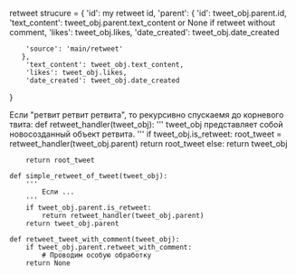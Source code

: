 retweet strucure = {
	'id': my retweet id,
       	'parent': {
       		'id': tweet_obj.parent.id, 
       		'text_content': tweet_obj.parent.text_content or None if retweet without comment,
       		'likes': tweet_obj.likes,
       		'date_created': tweet_obj.date_created

		'source': 'main/retweet'
       },
       	'text_content': tweet_obj.text_content,
       	'likes': tweet_obj.likes,
      	'date_created': tweet_obj.date_created
}

Если "ретвит ретвит ретвита", то рекурсивно спускаемя до корневого твита:
	def retweet_handler(tweet_obj):
		'''
			tweet_obj представляет собой новосозданный объект ретвита.
		'''
		if tweet_obj.is_retweet:
			root_tweet = retweet_handler(tweet_obj.parent)
			return root_tweet
		else:
			return tweet_obj

		return root_tweet

	def simple_retweet_of_tweet(tweet_obj): 
		'''
			Если ...
		'''
		if tweet_obj.parent.is_retweet:
			return retweet_handler(tweet_obj.parent)
		return tweet_obj.parent
	
	def retweet_tweet_with_comment(tweet_obj):
		if tweet_obj.parent.retweet_with_comment:
			# Проводим особую обработку
		return None

